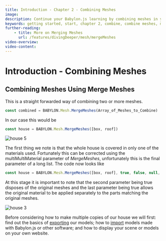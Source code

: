 ```yaml
---
title: Introduction - Chapter 2 - Combining Meshes
image: 
description: Continue your Babylon.js learning by combining meshes in your scene.
keywords: getting started, start, chapter 2, combine, combine meshes, merge
further-reading:
    - title: More on Merging Meshes
      url: /features/divingDeeper/mesh/mergeMeshes
video-overview:
video-content:
---
```


# Introduction - Combining Meshes

## Combining Meshes Using Merge Meshes
This is a straight forwarded way of combining two or more meshes.

```javascript
const combined = BABYLON.Mesh.MergeMeshes(Array_of_Meshes_to_Combine)
```
In our case this would be
```javascript
const house = BABYLON.Mesh.MergeMeshes([box, roof])
```
<Playground id="#KBS9I5#75" title="Combining Meshes In Your Scene" description="A playground demonstrating how to combine meshes inside of your scene." image="/img/playgroundsAndNMEs/gettingStartedCombineMeshes.jpg"/>

![house 5](/img/getstarted/house5.png)

The first thing we note is that the whole house is covered in only one of the materials used. Fortunately this can be corrected using the multiMultiMaterial parameter of *MergeMeshes*, unfortunately this is the final parameter of a long list. The code now looks like
```javascript
const house = BABYLON.Mesh.MergeMeshes([box, roof], true, false, null, false, true);
```
At this stage it is important to note that the second parameter being true disposes of the original meshes and the last parameter being true allows the original material to be applied separately to the parts matching the original meshes.

<Playground id="#KBS9I5#76" title="Combining Meshes And Preserving Material Assignments" description="A playground demonstrating how to combine meshes while preserving material assignments." image="/img/playgroundsAndNMEs/gettingStartedCombineMeshes2.jpg"/>

![house 3](/img/getstarted/house3.png)

Before considering how to make multiple copies of our house we will first: find out the basics of [exporting](/toolsAndResources/glTFExporter) our models; how to [import](/features/divingDeeper/importers) models made with Babylon.js or other software; and how to display your scene or models on your own website.